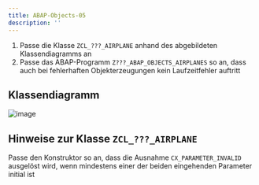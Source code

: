 ```yaml
---
title: ABAP-Objects-05
description: ''
---
```


1. Passe die Klasse `ZCL_???_AIRPLANE` anhand des abgebildeten Klassendiagramms an
2. Passe das ABAP-Programm `Z???_ABAP_OBJECTS_AIRPLANES` so an, dass auch bei fehlerhaften Objekterzeugungen kein Laufzeitfehler auftritt

## Klassendiagramm
![image](https://user-images.githubusercontent.com/47243617/210181576-48899b93-d146-4f82-ba1c-61c57acc7de1.png)

## Hinweise zur Klasse `ZCL_???_AIRPLANE`
Passe den Konstruktor so an, dass die Ausnahme `CX_PARAMETER_INVALID` ausgelöst wird, wenn mindestens einer der beiden eingehenden Parameter initial ist 


